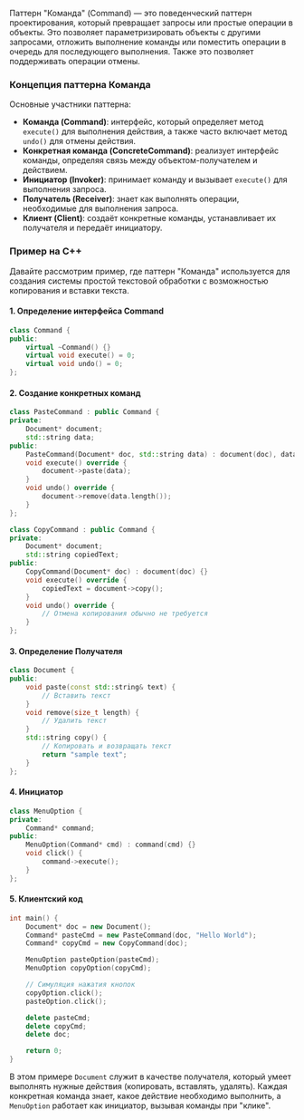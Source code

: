 Паттерн "Команда" (Command) — это поведенческий паттерн проектирования, который превращает запросы или простые операции в объекты. Это позволяет параметризировать объекты с другими запросами, отложить выполнение команды или поместить операции в очередь для последующего выполнения. Также это позволяет поддерживать операции отмены.

### Концепция паттерна Команда
Основные участники паттерна:
- **Команда (Command)**: интерфейс, который определяет метод `execute()` для выполнения действия, а также часто включает метод `undo()` для отмены действия.
- **Конкретная команда (ConcreteCommand)**: реализует интерфейс команды, определяя связь между объектом-получателем и действием.
- **Инициатор (Invoker)**: принимает команду и вызывает `execute()` для выполнения запроса.
- **Получатель (Receiver)**: знает как выполнять операции, необходимые для выполнения запроса.
- **Клиент (Client)**: создаёт конкретные команды, устанавливает их получателя и передаёт инициатору.

### Пример на C++
Давайте рассмотрим пример, где паттерн "Команда" используется для создания системы простой текстовой обработки с возможностью копирования и вставки текста.

#### 1. Определение интерфейса Command
```cpp
class Command {
public:
    virtual ~Command() {}
    virtual void execute() = 0;
    virtual void undo() = 0;
};
```

#### 2. Создание конкретных команд
```cpp
class PasteCommand : public Command {
private:
    Document* document;
    std::string data;
public:
    PasteCommand(Document* doc, std::string data) : document(doc), data(data) {}
    void execute() override {
        document->paste(data);
    }
    void undo() override {
        document->remove(data.length());
    }
};

class CopyCommand : public Command {
private:
    Document* document;
    std::string copiedText;
public:
    CopyCommand(Document* doc) : document(doc) {}
    void execute() override {
        copiedText = document->copy();
    }
    void undo() override {
        // Отмена копирования обычно не требуется
    }
};
```

#### 3. Определение Получателя
```cpp
class Document {
public:
    void paste(const std::string& text) {
        // Вставить текст
    }
    void remove(size_t length) {
        // Удалить текст
    }
    std::string copy() {
        // Копировать и возвращать текст
        return "sample text";
    }
};
```

#### 4. Инициатор
```cpp
class MenuOption {
private:
    Command* command;
public:
    MenuOption(Command* cmd) : command(cmd) {}
    void click() {
        command->execute();
    }
};
```

#### 5. Клиентский код
```cpp
int main() {
    Document* doc = new Document();
    Command* pasteCmd = new PasteCommand(doc, "Hello World");
    Command* copyCmd = new CopyCommand(doc);

    MenuOption pasteOption(pasteCmd);
    MenuOption copyOption(copyCmd);

    // Симуляция нажатия кнопок
    copyOption.click();
    pasteOption.click();

    delete pasteCmd;
    delete copyCmd;
    delete doc;

    return 0;
}
```

В этом примере `Document` служит в качестве получателя, который умеет выполнять нужные действия (копировать, вставлять, удалять). Каждая конкретная команда знает, какое действие необходимо выполнить, а `MenuOption` работает как инициатор, вызывая команды при "клике".